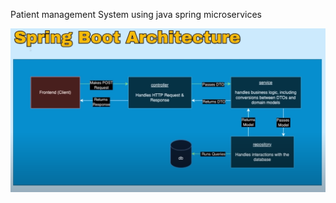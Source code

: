 Patient management System 
using java spring microservices

![Spring Boot Architecture](Images/SpringBoot_Architecture.png)